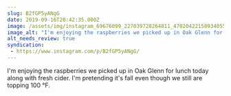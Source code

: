 ```yaml
---
slug: B2fGP5yANgG
date: 2019-09-16T20:42:35.000Z
image: /assets/img/instagram_69676099_227039728264811_4702042215893405591_n_18070262653084928.jpg
image_alt: "I'm enjoying the raspberries we picked up in Oak Glenn for lunch today along with fresh cider. I'm pretending it's fall even though we still are topping 100 °F."
alt_needs_review: true
syndication:
 - https://www.instagram.com/p/B2fGP5yANgG/
---
```


I'm enjoying the raspberries we picked up in Oak Glenn for lunch today along with fresh cider. I'm pretending it's fall even though we still are topping 100 °F.

